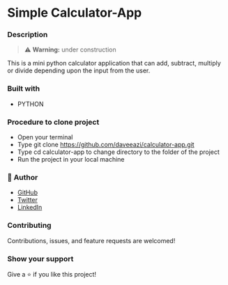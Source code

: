 # Simple Calculator-App

### Description
>:warning: **Warning:** under construction

This is a mini python calculator application that can add, subtract, multiply or divide depending upon the input from the user.

### Built with

- PYTHON

### Procedure to clone project

- Open your terminal
- Type git clone https://github.com/daveeazi/calculator-app.git
- Type cd calculator-app to change directory to the folder of the project
- Run the project in your local machine

### 👤 **Author**

- [GitHub](https://github.com/daveeazi)
- [Twitter](https://twitter.com/iamdaveeazi)
- [LinkedIn](https://www.linkedin.com/in/david-atat/)

### Contributing

Contributions, issues, and feature requests are welcomed!

### Show your support

Give a ⭐️ if you like this project!
